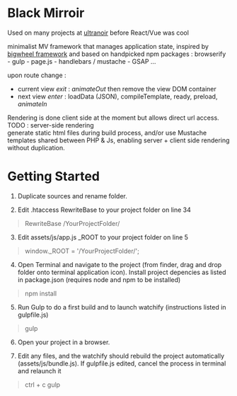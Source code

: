# Black Mirroir   

Used on many projects at [ultranoir](https://www.ultranoir.com/) before React/Vue was cool  

minimalist MV framework that manages application state, inspired by [bigwheel framework](https://github.com/bigwheel-framework) and based on handpicked npm packages :  browserify - gulp - page.js - handlebars / mustache - GSAP …  

upon route change : 
- current view _exit_ : _animateOut_ then remove the view DOM container
- next view _enter_ : loadData (JSON), compileTemplate, ready, preload, _animateIn_  
  
Rendering is done client side at the moment but allows direct url access.
TODO : server-side rendering  
generate static html files during build process, and/or use Mustache templates shared between PHP & Js, enabling server + client side  rendering without duplication.


# Getting Started

1. Duplicate sources and rename folder.

2. Edit .htaccess RewriteBase to your project folder on line 34
> RewriteBase /YourProjectFolder/

3. Edit assets/js/app.js _ROOT to your project folder on line 5
> window._ROOT = '/YourProjectFolder/'; 

4. Open Terminal and navigate to the project (from finder, drag and drop folder onto terminal application icon).
Install project depencies as listed in package.json (requires node and npm to be installed)
> npm install

5. Run Gulp to do a first build and to launch watchify (instructions listed in gulpfile.js)
> gulp

6. Open your project in a browser.

7. Edit any files, and the watchify should rebuild the project automatically (assets/js/bundle.js).
If gulpfile.js edited, cancel the process in terminal and relaunch it
> ctrl + c
> gulp


